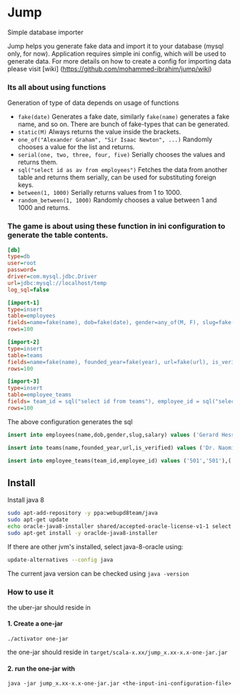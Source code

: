 # Jump
Simple database importer

Jump helps you generate fake data and import it to your database (mysql only, for now). Application requires simple ini config, which will be used to generate data. For more details on how to create a config for importing data please visit [wiki] (https://github.com/mohammed-ibrahim/jump/wiki)

### Its all about using functions
Generation of type of data depends on usage of functions

 + `fake(date)` Generates a fake date, similarly `fake(name)` generates a fake name, and so on. There are bunch of fake-types that can be generated.
 + `static(M)` Always returns the value inside the brackets.
 + `one_of("Alexander Graham", "Sir Isaac Newton", ...)` Randomly chooses a value for the list and returns.
 + `serial(one, two, three, four, five)` Serially chooses the values and returns them.
 + `sql("select id as av from employees")` Fetches the data from another table and returns them serially, can be used for substituting foreign keys.
 + `between(1, 1000)` Serially returns values from 1 to 1000.
 + `random_between(1, 1000)` Randomly chooses a value between 1 and 1000 and returns.

### The game is about using these function in ini configuration to generate the table contents.


```ini
[db]
type=db
user=root
password=
driver=com.mysql.jdbc.Driver
url=jdbc:mysql://localhost/temp
log_sql=false

[import-1]
type=insert
table=employees
fields=name=fake(name), dob=fake(date), gender=any_of(M, F), slug=fake(slug), salary=random_between(100, 200)
rows=100

[import-2]
type=insert
table=teams
fields=name=fake(name), founded_year=fake(year), url=fake(url), is_verified=static(1)
rows=100

[import-3]
type=insert
table=employee_teams
fields= team_id = sql("select id from teams"), employee_id = sql("select id from employees")
rows=100
```

The above configuration generates the sql
```sql
insert into employees(name,dob,gender,slug,salary) values ('Gerard Hessel','1975-10-22 06:15:14.520','M','veritatisquidem','125'),('Malvina Lind','2031-08-08 06:15:14.524','M','reiciendisipsam','45')...

insert into teams(name,founded_year,url,is_verified) values ('Dr. Naomie Jerde','2016','www.ldtpmjspzvpgfezdlmqaaxun.com','1'),('Dr. Laurie Keebler','2035','www.mabpnavgewvwrqbzr.com','1') ...

insert into employee_teams(team_id,employee_id) values ('501','501'),('502','502'),('503','503') ...

```


## Install

Install java 8

```bash
sudo apt-add-repository -y ppa:webupd8team/java
sudo apt-get update
echo oracle-java8-installer shared/accepted-oracle-license-v1-1 select true | sudo /usr/bin/debconf-set-selections
sudo apt-get install -y oraclde-java8-installer
```

If there are other jvm's installed, select java-8-oracle using:

```bash
update-alternatives --config java
```

The current java version can be checked using `java -version`

### How to use it

the uber-jar should reside in

#### 1. Create a one-jar

```
./activator one-jar
```

the one-jar should reside in `target/scala-x.xx/jump_x.xx-x.x-one-jar.jar`

#### 2. run the one-jar with

```
java -jar jump_x.xx-x.x-one-jar.jar <the-input-ini-configuration-file>
```
